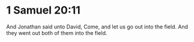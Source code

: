 # 1 Samuel 20:11

And Jonathan said unto David, Come, and let us go out into the field. And they went out both of them into the field.